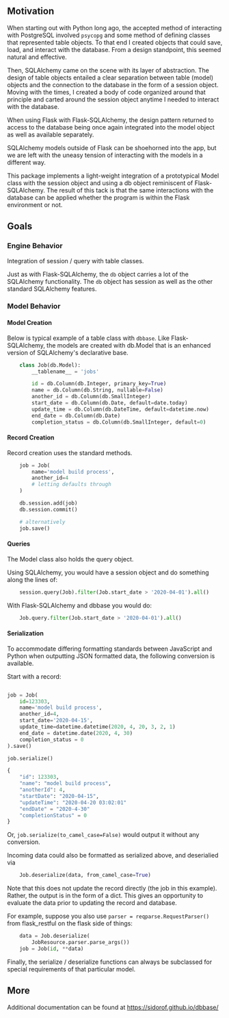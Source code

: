 ## Motivation

When starting out with Python long ago, the accepted method of interacting with PostgreSQL involved `psycopg` and some method of defining classes that represented table objects. To that end I created objects that could save, load, and interact with the database. From a design standpoint, this seemed natural and effective.

Then, SQLAlchemy came on the scene with its layer of abstraction. The design of table objects entailed a clear separation between table (model) objects and the connection to the database in the form of a session object. Moving with the times, I created a body of code organized around that principle and carted around the session object anytime I needed to interact with the database.

When using Flask with Flask-SQLAlchemy, the design pattern returned to access to the database  being once again integrated into the model object as well as available separately.

SQLAlchemy models outside of Flask can be shoehorned into the app, but we are left with the uneasy tension of interacting with the models in a different way.

This package implements a light-weight integration of a prototypical Model class with the session object and using a db object reminiscent of Flask-SQLAlchemy. The result of this tack is that the same interactions with the database can be applied whether the program is within the Flask environment or not.

## Goals

### Engine Behavior

Integration of session / query with table classes.

Just as with Flask-SQLAlchemy, the `db` object carries a lot of the SQLAlchemy functionality. The `db` object has session as well as the other standard SQLAlchemy features.

### Model Behavior
#### Model Creation

Below is typical example of a table class with `dbbase`. Like
Flask-SQLAlchemy, the models are created with db.Model that is an enhanced
version of SQLAlchemy's declarative base.

```python
    class Job(db.Model):
        __tablename__ = 'jobs'

        id = db.Column(db.Integer, primary_key=True)
        name = db.Column(db.String, nullable=False)
        another_id = db.Column(db.SmallInteger)
        start_date = db.Column(db.Date, default=date.today)
        update_time = db.Column(db.DateTime, default=datetime.now)
        end_date = db.Column(db.Date)
        completion_status = db.Column(db.SmallInteger, default=0)

```
#### Record Creation

Record creation uses the standard methods.

```python
    job = Job(
        name='model build process',
        another_id=4
        # letting defaults through
    )

    db.session.add(job)
    db.session.commit()

    # alternatively
    job.save()

```

#### Queries

The Model class also holds the query object.

Using SQLAlchemy, you would have a session object and do something along the
lines of:

```python
    session.query(Job).filter(Job.start_date > '2020-04-01').all()
```
With Flask-SQLAlchemy and dbbase you would do:

```python
    Job.query.filter(Job.start_date > '2020-04-01').all()

```

#### Serialization

To accommodate differing formatting standards between JavaScript and Python when outputting JSON formatted data, the following conversion is available.

Start with a record:

```python

job = Job(
    id=123303,
    name='model build process',
    another_id=4,
    start_date='2020-04-15',
    update_time=datetime.datetime(2020, 4, 20, 3, 2, 1)
    end_date = datetime.date(2020, 4, 30)
    completion_status = 0
).save()

job.serialize()

{
    "id": 123303,
    "name": "model build process",
    "anotherId": 4,
    "startDate": "2020-04-15",
    "updateTime": "2020-04-20 03:02:01"
    "endDate" = "2020-4-30"
    "completionStatus" = 0
}

```
Or, `job.serialize(to_camel_case=False)` would output it without any conversion.

Incoming data could also be formatted as serialized above, and deserialied
via
```python
    Job.deserialize(data, from_camel_case=True)
```
Note that this does not update the record directly (the job in this example). Rather, the output is in the form of a dict. This gives an opportunity to evaluate the data prior to updating the record and database.

For example, suppose you also use `parser = reqparse.RequestParser()` from
flask_restful on the flask side of things:

```python
    data = Job.deserialize(
        JobResource.parser.parse_args())
    job = Job(id, **data)
```

Finally, the serialize / deserialize functions can always be subclassed for special requirements of that particular model.

## More

Additional documentation can be found at https://sidorof.github.io/dbbase/

